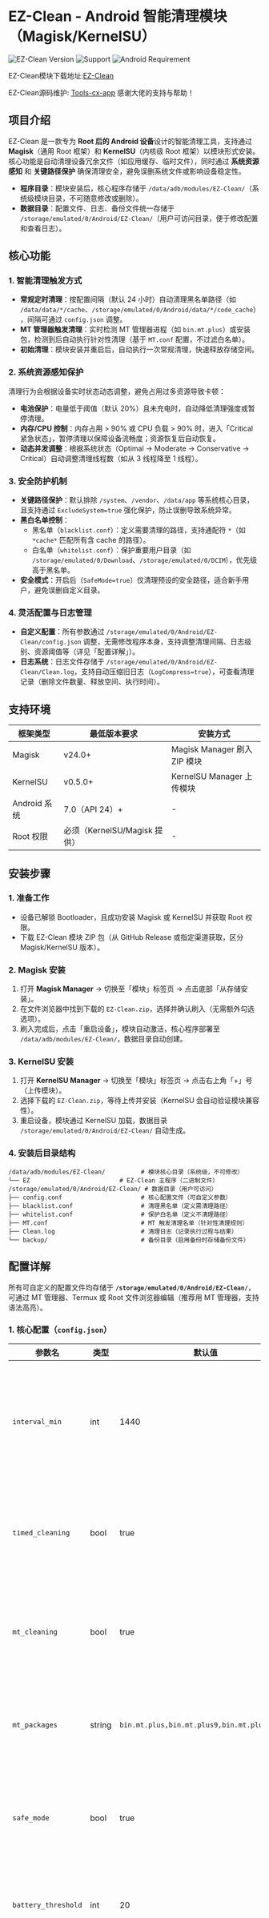 # EZ-Clean - Android 智能清理模块（Magisk/KernelSU）

![EZ-Clean Version](https://img.shields.io/badge/Version-4.0-brightgreen)
![Support](https://img.shields.io/badge/Support-Magisk%20%7C%20KernelSU-blue)
![Android Requirement](https://img.shields.io/badge/Android-7.0%2B-orange)

EZ-Clean模块下载地址:[EZ-Clean](https://github.com/045200/EZ-Clean/releases)

EZ-Clean源码维护:
[Tools-cx-app](https://github.com/Tools-cx-app)
感谢大佬的支持与帮助！

## 项目介绍
EZ-Clean 是一款专为 **Root 后的 Android 设备**设计的智能清理工具，支持通过 **Magisk**（通用 Root 框架）和 **KernelSU**（内核级 Root 框架）以模块形式安装。  
核心功能是自动清理设备冗余文件（如应用缓存、临时文件），同时通过 **系统资源感知** 和 **关键路径保护** 确保清理安全，避免误删系统文件或影响设备稳定性。  

- **程序目录**：模块安装后，核心程序存储于 `/data/adb/modules/EZ-Clean/`（系统级模块目录，不可随意修改或删除）。  
- **数据目录**：配置文件、日志、备份文件统一存储于 `/storage/emulated/0/Android/EZ-Clean/`（用户可访问目录，便于修改配置和查看日志）。  


## 核心功能
### 1. 智能清理触发方式
- **常规定时清理**：按配置间隔（默认 24 小时）自动清理黑名单路径（如 `/data/data/*/cache`、`/storage/emulated/0/Android/data/*/code_cache`），间隔可通过 `config.json` 调整。  
- **MT 管理器触发清理**：实时检测 MT 管理器进程（如 `bin.mt.plus`）或安装包，检测到后自动执行针对性清理（基于 `MT.conf` 配置，不过滤白名单）。  
- **初始清理**：模块安装并重启后，自动执行一次常规清理，快速释放存储空间。  


### 2. 系统资源感知保护
清理行为会根据设备实时状态动态调整，避免占用过多资源导致卡顿：
- **电池保护**：电量低于阈值（默认 20%）且未充电时，自动降低清理强度或暂停清理。  
- **内存/CPU 控制**：内存占用 > 90% 或 CPU 负载 > 90% 时，进入「Critical 紧急状态」，暂停清理以保障设备流畅度；资源恢复后自动恢复。  
- **动态并发调整**：根据系统状态（Optimal → Moderate → Conservative → Critical）自动调整清理线程数（如从 3 线程降至 1 线程）。  


### 3. 安全防护机制
- **关键路径保护**：默认排除 `/system`、`/vendor`、`/data/app` 等系统核心目录，且支持通过 `ExcludeSystem=true` 强化保护，防止误删导致系统异常。  
- **黑白名单控制**：
  - 黑名单（`blacklist.conf`）：定义需要清理的路径，支持通配符 `*`（如 `*cache*` 匹配所有含 cache 的路径）。  
  - 白名单（`whitelist.conf`）：保护重要用户目录（如 `/storage/emulated/0/Download`、`/storage/emulated/0/DCIM`），优先级高于黑名单。  
- **安全模式**：开启后（`SafeMode=true`）仅清理预设的安全路径，适合新手用户，避免误删自定义目录。  


### 4. 灵活配置与日志管理
- **自定义配置**：所有参数通过 `/storage/emulated/0/Android/EZ-Clean/config.json` 调整，无需修改程序本身，支持调整清理间隔、日志级别、资源阈值等（详见「配置详解」）。  
- **日志系统**：日志文件存储于 `/storage/emulated/0/Android/EZ-Clean/Clean.log`，支持自动压缩旧日志（`LogCompress=true`），可查看清理记录（删除文件数量、释放空间、执行时间）。  


## 支持环境
| 框架类型       | 最低版本要求 | 安装方式                     |
|----------------|--------------|------------------------------|
| Magisk         | v24.0+       | Magisk Manager 刷入 ZIP 模块 |
| KernelSU       | v0.5.0+      | KernelSU Manager 上传模块    |
| Android 系统   | 7.0（API 24）+ | -                            |
| Root 权限      | 必须（KernelSU/Magisk 提供） | -                            |


## 安装步骤
### 1. 准备工作
- 设备已解锁 Bootloader，且成功安装 Magisk 或 KernelSU 并获取 Root 权限。  
- 下载 EZ-Clean 模块 ZIP 包（从 GitHub Release 或指定渠道获取，区分 Magisk/KernelSU 版本）。  


### 2. Magisk 安装
1. 打开 **Magisk Manager** → 切换至「模块」标签页 → 点击底部「从存储安装」。  
2. 在文件浏览器中找到下载的 `EZ-Clean.zip`，选择并确认刷入（无需额外勾选选项）。  
3. 刷入完成后，点击「重启设备」，模块自动激活，核心程序部署至 `/data/adb/modules/EZ-Clean/`，数据目录自动创建。  


### 3. KernelSU 安装
1. 打开 **KernelSU Manager** → 切换至「模块」标签页 → 点击右上角「+」号（上传模块）。  
2. 选择下载的 `EZ-Clean.zip`，等待上传并安装（KernelSU 会自动验证模块兼容性）。  
3. 重启设备，模块通过 KernelSU 加载，数据目录 `/storage/emulated/0/Android/EZ-Clean/` 自动生成。  


### 4. 安装后目录结构
```
/data/adb/modules/EZ-Clean/          # 模块核心目录（系统级，不可修改）
└── EZ                         # EZ-Clean 主程序（二进制文件）
/storage/emulated/0/Android/EZ-Clean/ # 数据目录（用户可访问）
├── config.conf                      # 核心配置文件（可自定义参数）
├── blacklist.conf                   # 清理黑名单（定义需清理路径）
├── whitelist.conf                   # 保护白名单（定义不清理路径）
├── MT.conf                          # MT 触发清理名单（针对性清理规则）
├── Clean.log                        # 清理日志（记录执行过程与结果）
└── backup/                          # 备份目录（启用备份时存储备份文件）
```


## 配置详解
所有可自定义的配置文件均存储于 **`/storage/emulated/0/Android/EZ-Clean/`**，可通过 MT 管理器、Termux 或 Root 文件浏览器编辑（推荐用 MT 管理器，支持语法高亮）。

### 1. 核心配置（`config.json`）
| 参数名               | 类型    | 默认值       | 说明                                                                 |
|----------------------|---------|--------------|----------------------------------------------------------------------|
| `interval_min`       | int     | 1440         | 定时清理间隔（分钟），默认 24 小时（1440 分钟），可改为 60（1 小时）、300（5 小时）等。 |
| `timed_cleaning`     | bool    | true         | 是否启用定时自动清理：`true` 启用，`false` 仅保留 MT 触发和初始清理。 |
| `mt_cleaning`        | bool    | true         | 是否启用「MT 管理器触发清理」：`true` 检测到 MT 时自动清理，`false` 关闭。 |
| `mt_packages`        | string  | `bin.mt.plus,bin.mt.plus9,bin.mt.plus.debug` | 需要触发清理的 MT 相关包名，多个包用英文逗号分隔，可自行添加。 |
| `safe_mode`          | bool    | true         | 安全模式开关：`true` 仅清理预设安全路径，`false` 允许清理自定义黑名单（需谨慎）。 |
| `battery_threshold`  | int     | 20           | 电池电量阈值（%）：低于此值且未充电时，降低清理强度。                |
| `log_level`          | int     | 3            | 日志级别：0（仅错误）→ 1（基础信息）→ 2（详细信息）→ 3（调试信息）。 |
| `max_concurrent`     | int     | 3            | 最大并发清理线程数：资源感知模式下会根据设备状态动态调整。           |
| `log_compress`       | bool    | false        | 日志压缩开关：`true` 自动压缩 7 天前的日志（生成 `.log.gz`），节省空间。 |
| `backup_enabled`     | bool    | false        | 备份开关：`true` 清理前备份文件至 `backup/` 目录，需确保存储空间充足。 |


### 2. 黑白名单配置
- **黑名单（`blacklist.conf`）**：定义需要清理的路径，每行一条规则，支持通配符 `*` 和注释（`#` 开头的行）。  
  示例（默认规则）：
  ```ini
  # 应用缓存目录（常规清理重点）
  /data/data/*/cache/*
  /storage/emulated/0/Android/data/*/cache/*
  /storage/emulated/0/Android/data/*/code_cache/*
  # 系统临时文件目录
  /data/local/tmp/*
  /storage/emulated/0/tmp/*
  ```

- **白名单（`whitelist.conf`）**：定义需要保护的路径，匹配的路径不会被清理，优先级高于黑名单。  
  示例（默认规则）：
  ```ini
  # 重要用户目录（照片、下载、文档）
  /storage/emulated/0/Download/
  /storage/emulated/0/DCIM/
  /storage/emulated/0/Pictures/
  /storage/emulated/0/Documents/
  # 音乐与视频目录（避免误删媒体文件）
  /storage/emulated/0/Music/
  /storage/emulated/0/Movies/
  ```

- **MT 清理名单（`MT.conf`）**：仅当检测到 MT 管理器时生效，针对性清理 MT 相关冗余路径，不过滤白名单。  
  示例：
  ```ini
  # MT 管理器临时文件
  /storage/emulated/0/MT2/backup/tmp/*
  /storage/emulated/0/MT2/temp/*
  # 常见应用冗余路径
  /storage/emulated/0/QQBrowser/tmp/*
  /storage/emulated/0/com.tencent.mm/MicroMsg/*/cache/
  ```


## 使用指南
### 1. 查看清理日志
日志记录了清理的详细过程（路径、文件数、释放空间、执行时间），便于排查问题：
#### 方式 1：MT 管理器查看
1. 打开 **MT 管理器**，进入路径 `/storage/emulated/0/Android/EZ-Clean/`。  
2. 找到 `Clean.log` 文件，长按选择「打开方式」→「文本查看器」，即可查看最新清理记录。

#### 方式 2：Termux 查看
1. 打开 **Termux**，输入 `su` 并授予 Root 权限（终端提示 `#` 表示已获取 Root）。  
2. 执行命令查看日志：
   ```bash
   cat /storage/emulated/0/Android/EZ-Clean/Clean.log
   ```

### 2. 暂停/恢复清理
#### 临时暂停清理
1. 打开 `config.json`，将 `timed_cleaning` 和 `mt_cleaning` 均改为 `false`。  
2. 保存文件后，模块会在下一次检测周期（约 30 秒）内暂停清理。

#### 恢复自动清理
1. 重新将 `timed_cleaning` 和 `mt_cleaning` 改回 `true`。  
2. 保存文件，模块恢复定时和 MT 触发清理功能。


## 常见问题（FAQ）
### Q1：安装后模块不生效，无日志生成？
A1：
1. 确认模块已激活：Magisk/KernelSU 管理器的「模块」列表中，EZ-Clean 状态为「已启用」，若为「未激活」，重启设备重试。  
2. 检查 Root 权限：打开 Termux 输入 `su`，确认能正常获取 Root（终端显示 `#`），若提示「权限被拒绝」，需重新安装 Magisk/KernelSU 并授予完整 Root 权限。  
3. 验证数据目录：确认 `/storage/emulated/0/Android/EZ-Clean/` 已生成，若未生成，手动创建并授予 755 权限（MT 管理器长按目录 → 「属性」→ 「权限」设置）。

### Q2：清理后发现重要文件丢失？
A3：
1. 检查白名单配置：确认丢失文件的目录是否已加入 `whitelist.conf`，若未加入，补充后重新触发清理可避免后续误删。  
2. 启用备份功能：编辑 `config.json`，将 `backup_enabled` 改为 `true`，模块会在清理前备份文件至 `/storage/emulated/0/Android/EZ-Clean/backup/`，可从中恢复误删文件。  
3. 查看日志定位：通过 `Clean.log` 搜索丢失文件路径，确认是否被模块删除，若为误删且未备份，需通过数据恢复工具（如 DiskDigger）尝试恢复。


### Q3：日志文件过大，占用存储空间？
A4：
1. 开启日志压缩：编辑 `config.json`，将 `LogCompress` 改为 `true`，模块会自动压缩旧日志（生成 `.log.gz` 文件，体积仅为原日志的 10%-20%）。  
2. 手动删除旧日志：通过 MT 管理器进入 `/storage/emulated/0/Android/EZ-Clean/`，删除 `Clean.log` 或过期的 `.log.gz` 文件（保留最新 1-2 个日志文件即可）。


## 免责声明
1. 本模块仅适用于 **合法 Root 的 Android 设备**，使用前请确保已充分了解 Root 可能带来的风险（如设备保修失效、系统稳定性影响）。  
2. 请勿随意修改 `/data/adb/modules/EZ-Clean/` 下的核心程序文件，或删除 `criticalSystemPaths` 定义的系统保护路径，否则可能导致设备无法启动或数据丢失。  
3. 作者不对因误用、配置错误、设备兼容性问题或 Root 环境异常导致的设备损坏、数据丢失承担任何责任。


## 致谢
- 感谢 **Magisk**（Topjohnwu）和 **KernelSU**（tiann）提供的 Root 框架支持，为模块运行提供基础环境。  
- 感谢 MT 管理器团队，其便捷的 Root 文件管理和文本编辑功能，简化了模块的配置与日志查看。  
- 感谢所有贡献者对 EZ-Clean 功能优化、Bug 修复的支持。
- 感谢deepseek/豆包/grok提供编程技术支持。

## 源码与更新
- 源码地址：[GitHub Repository](https://github.com/045200/EZ-Clean)（替换为实际仓库地址）  
- 更新渠道：GitHub Release 同步发布最新版本，支持 Magisk/KernelSU 双框架，建议定期查看日志确认更新内容。